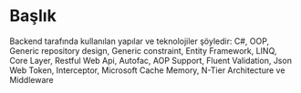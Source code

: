 <h1>Başlık</h1>

Backend tarafında kullanılan yapılar ve teknolojiler şöyledir: C#, 
OOP, Generic repository design, Generic constraint, Entity Framework, LINQ, Core Layer, 
Restful Web Api, Autofac, AOP Support, Fluent Validation, Json Web Token, 
Interceptor, Microsoft Cache Memory, N-Tier Architecture ve Middleware
